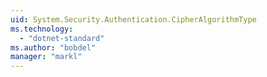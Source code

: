 ```yaml
---
uid: System.Security.Authentication.CipherAlgorithmType
ms.technology: 
  - "dotnet-standard"
ms.author: "bobdel"
manager: "markl"
---
```

